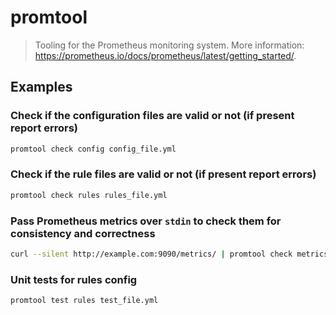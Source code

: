 # promtool

> Tooling for the Prometheus monitoring system. More information: <https://prometheus.io/docs/prometheus/latest/getting_started/>.

## Examples

### Check if the configuration files are valid or not (if present report errors)

```bash
promtool check config config_file.yml
```

### Check if the rule files are valid or not (if present report errors)

```bash
promtool check rules rules_file.yml
```

### Pass Prometheus metrics over `stdin` to check them for consistency and correctness

```bash
curl --silent http://example.com:9090/metrics/ | promtool check metrics
```

### Unit tests for rules config

```bash
promtool test rules test_file.yml
```
